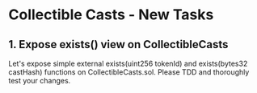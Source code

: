 # Collectible Casts - New Tasks

## 1. Expose exists() view on CollectibleCasts

Let's expose simple external exists(uint256 tokenId) and exists(bytes32 castHash) functions on CollectibleCasts.sol. Please TDD and thoroughly test your changes.
